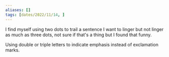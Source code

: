 ```yaml
---
aliases: []
tags: [dates/2022/11/14, ]
---
```



I find myself using two dots to trail a sentence I want to linger but not linger as much as three dots, not sure if that's a thing but I found that funny. 

Using double or triple letters to indicate emphasis instead of exclamation marks.

